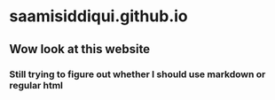 # saamisiddiqui.github.io
## Wow look at this website
### Still trying to figure out whether I should use markdown or regular html
